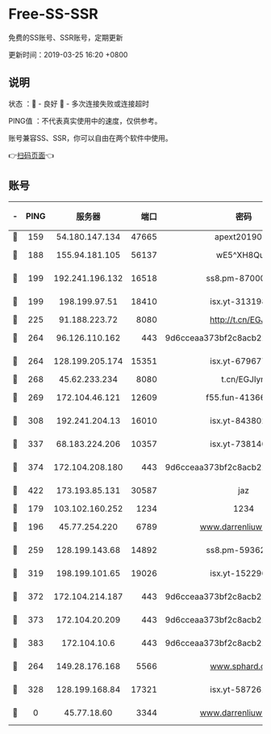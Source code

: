 # Free-SS-SSR

免费的SS账号、SSR账号，定期更新

更新时间：2019-03-25 16:20 +0800

## 说明

状态     ：🙂 - 良好 🙁 - 多次连接失败或连接超时

PING值   ：不代表真实使用中的速度，仅供参考。

账号兼容SS、SSR，你可以自由在两个软件中使用。

👉[扫码页面](https://liesauer.github.io/Free-SS-SSR/)👈

## 账号

|-|PING|服务器|端口|密码|加密方式|区域|
|:----:|:----:|:-----:|-----:|:----:|:----:|:----:|
|🙂|159|54.180.147.134|47665|apext2019001|chacha20|KR|
|🙂|188|155.94.181.105|56137|wE5^XH8Quw|aes-256-cfb|US|
|🙂|199|192.241.196.132|16518|ss8.pm-87000545|aes-256-cfb|US|
|🙂|199|198.199.97.51|18410|isx.yt-31319888|aes-256-cfb|US|
|🙂|225|91.188.223.72|8080|http://t.cn/EGJIyrl|rc4-md5|RU|
|🙂|264|96.126.110.162|443|9d6cceaa373bf2c8acb22e60b6a58be6|aes-256-cfb|US|
|🙂|264|128.199.205.174|15351|isx.yt-67967792|aes-256-cfb|SG|
|🙂|268|45.62.233.234|8080|t.cn/EGJIyrl|rc4-md5|CA|
|🙂|269|172.104.46.121|12609|f55.fun-41366697|aes-256-cfb|SG|
|🙂|308|192.241.204.13|16010|isx.yt-84380277|aes-256-cfb|US|
|🙂|337|68.183.224.206|10357|isx.yt-73814044|aes-256-cfb|SG|
|🙂|374|172.104.208.180|443|9d6cceaa373bf2c8acb22e60b6a58be6|aes-256-cfb|US|
|🙂|422|173.193.85.131|30587|jaz|aes-256-cfb|US|
|🙂|179|103.102.160.252|1234|1234|rc4-md5|JP|
|🙂|196|45.77.254.220|6789|www.darrenliuwei.com|aes-256-cfb|SG|
|🙂|259|128.199.143.68|14892|ss8.pm-59362021|aes-256-cfb|SG|
|🙂|319|198.199.101.65|19026|isx.yt-15229699|aes-256-cfb|US|
|🙂|372|172.104.214.187|443|9d6cceaa373bf2c8acb22e60b6a58be6|aes-256-cfb|US|
|🙂|373|172.104.20.209|443|9d6cceaa373bf2c8acb22e60b6a58be6|aes-256-cfb|US|
|🙂|383|172.104.10.6|443|9d6cceaa373bf2c8acb22e60b6a58be6|aes-256-cfb|US|
|🙁|264|149.28.176.168|5566|www.sphard.com|aes-256-cfb|AU|
|🙁|328|128.199.168.84|17321|isx.yt-58726125|aes-256-cfb|SG|
|🙁|0|45.77.18.60|3344|www.darrenliuwei.com|aes-256-cfb|JP|
